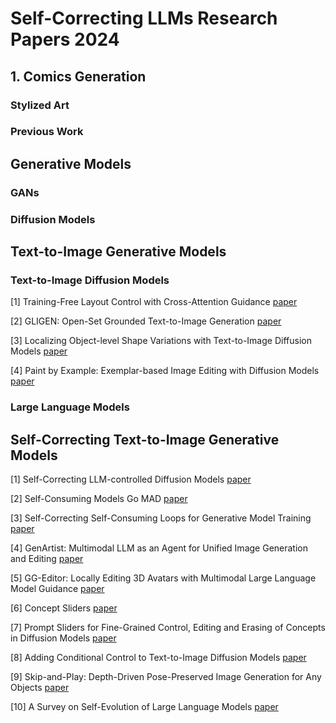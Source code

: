 # Self-Correcting LLMs Research Papers 2024

## 1. Comics Generation
### Stylized Art

### Previous Work

## Generative Models
### GANs

### Diffusion Models

## Text-to-Image Generative Models
### Text-to-Image Diffusion Models
[1] Training-Free Layout Control with Cross-Attention Guidance [paper](https://arxiv.org/pdf/2304.03373)

[2] GLIGEN: Open-Set Grounded Text-to-Image Generation [paper](https://arxiv.org/pdf/2301.07093)

[3] Localizing Object-level Shape Variations with Text-to-Image Diffusion Models [paper](https://arxiv.org/pdf/2303.11306)

[4] Paint by Example: Exemplar-based Image Editing with Diffusion Models [paper](https://arxiv.org/pdf/2211.13227)

### Large Language Models

## Self-Correcting Text-to-Image Generative Models
[1] Self-Correcting LLM-controlled Diffusion Models [paper](https://arxiv.org/pdf/2311.16090)

[2] Self-Consuming Models Go MAD [paper](https://arxiv.org/pdf/2307.01850)
 
[3] Self-Correcting Self-Consuming Loops for Generative Model Training [paper](https://arxiv.org/pdf/2402.07087)
 
[4] GenArtist: Multimodal LLM as an Agent for Unified Image Generation and Editing [paper](https://arxiv.org/pdf/2407.05600)
 
[5] GG-Editor: Locally Editing 3D Avatars with Multimodal Large Language Model Guidance [paper](https://openreview.net/pdf?id=31rrsYnriG)

[6] Concept Sliders [paper](https://arxiv.org/pdf/2311.12092)

[7] Prompt Sliders for Fine-Grained Control, Editing and Erasing of Concepts in Diffusion Models [paper](https://arxiv.org/pdf/2409.16535)

[8] Adding Conditional Control to Text-to-Image Diffusion Models [paper](https://arxiv.org/pdf/2302.05543)
 
[9] Skip-and-Play: Depth-Driven Pose-Preserved Image Generation for Any Objects [paper](https://arxiv.org/pdf/2409.02653)

[10] A Survey on Self-Evolution of Large Language Models [paper](https://arxiv.org/pdf/2404.14387)


